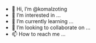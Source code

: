 - 👋 Hi, I’m @komalzoting
- 👀 I’m interested in ...
- 🌱 I’m currently learning ...
- 💞️ I’m looking to collaborate on ...
- 📫 How to reach me ...

<!---
komalzoting/komalzoting is a ✨ special ✨ repository because its `README.md` (this file) appears on your GitHub profile.
You can click the Preview link to take a look at your changes.
--->
